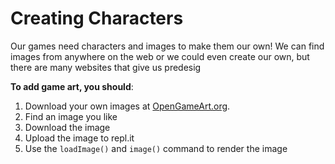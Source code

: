# Creating Characters

Our games need characters and images to make them our own! We can find images from anywhere on the web or we could even create our own, but there are many websites that give us predesig

**To add game art, you should**:

1. Download your own images at [OpenGameArt.org](https://opengameart.org/).
2. Find an image you like
3. Download the image
4. Upload the image to repl.it
5. Use the `loadImage()` and `image()` command to render the image